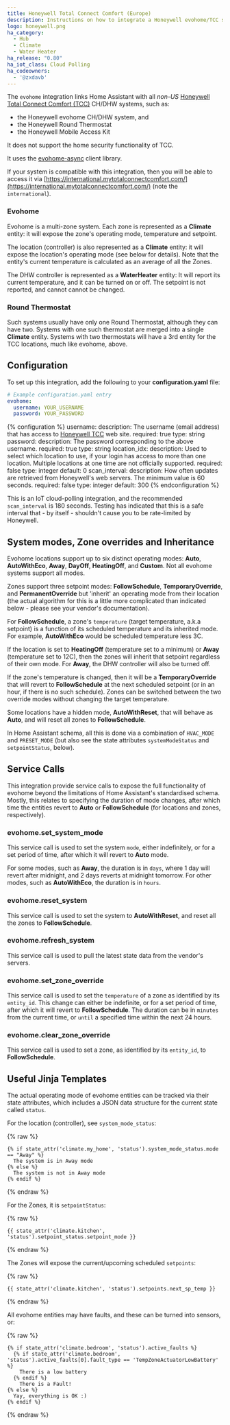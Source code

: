 ```yaml
---
title: Honeywell Total Connect Comfort (Europe)
description: Instructions on how to integrate a Honeywell evohome/TCC system with Home Assistant.
logo: honeywell.png
ha_category:
  - Hub
  - Climate
  - Water Heater
ha_release: "0.80"
ha_iot_class: Cloud Polling
ha_codeowners:
  - '@zxdavb'
---
```


The `evohome` integration links Home Assistant with all _non-US_ [Honeywell Total Connect Comfort (TCC)](https://international.mytotalconnectcomfort.com/Account/Login) CH/DHW systems, such as:

- the Honeywell evohome CH/DHW system, and
- the Honeywell Round Thermostat
- the Honeywell Mobile Access Kit

It does not support the home security functionality of TCC.

It uses the [evohome-async](https://github.com/zxdavb/evohome-async) client library.

If your system is compatible with this integration, then you will be able to access it via [https://international.mytotalconnectcomfort.com/](https://international.mytotalconnectcomfort.com/) (note the `international`).

### Evohome

Evohome is a multi-zone system. Each zone is represented as a **Climate** entity: it will expose the zone's operating mode, temperature and setpoint.

The location (controller) is also represented as a **Climate** entity: it will expose the location's operating mode (see below for details). Note that the entity's current temperature is calculated as an average of all the Zones.

The DHW controller is represented as a **WaterHeater** entity: It will report its current temperature, and it can be turned on or off. The setpoint is not reported, and cannot cannot be changed.

### Round Thermostat

Such systems usually have only one Round Thermostat, although they can have two. Systems with one such thermostat are merged into a single **Climate** entity. Systems with two thermostats will have a 3rd entity for the TCC locations, much like evohome, above.

## Configuration

To set up this integration, add the following to your **configuration.yaml** file:

```yaml
# Example configuration.yaml entry
evohome:
  username: YOUR_USERNAME
  password: YOUR_PASSWORD
```

{% configuration %}
username:
  description: The username (email address) that has access to [Honeywell TCC](https://international.mytotalconnectcomfort.com/Account/Login) web site.
  required: true
  type: string
password:
  description: The password corresponding to the above username.
  required: true
  type: string
location_idx:
  description: Used to select which location to use, if your login has access to more than one location. Multiple locations at one time are not officially supported.
  required: false
  type: integer
  default: 0
scan_interval:
  description: How often updates are retrieved from Honeywell's web servers. The minimum value is 60 seconds.
  required: false
  type: integer
  default: 300
{% endconfiguration %}

This is an IoT cloud-polling integration, and the recommended `scan_interval` is 180 seconds. Testing has indicated that this is a safe interval that - by itself - shouldn't cause you to be rate-limited by Honeywell.

## System modes, Zone overrides and Inheritance

Evohome locations support up to six distinct operating modes: **Auto**, **AutoWithEco**, **Away**, **DayOff**, **HeatingOff**, and **Custom**. Not all evohome systems support all modes.

Zones support three setpoint modes: **FollowSchedule**, **TemporaryOverride**, and **PermanentOverride** but 'inherit' an operating mode from their location (the actual algorithm for this is a little more complicated than indicated below - please see your vendor's documentation).

For **FollowSchedule**, a zone's `temperature` (target temperature, a.k.a setpoint) is a function of its scheduled temperature and its inherited mode. For example, **AutoWithEco** would be scheduled temperature less 3C.

If the location is set to **HeatingOff** (temperature set to a minimum) or **Away** (temperature set to 12C), then the zones will inherit that setpoint regardless of their own mode. For **Away**, the DHW controller will also be turned off.

If the zone's temperature is changed, then it will be a **TemporaryOverride** that will revert to **FollowSchedule** at the next scheduled setpoint (or in an hour, if there is no such schedule). Zones can be switched between the two override modes without changing the target temperature.

Some locations have a hidden mode, **AutoWithReset**, that will behave as **Auto**, and will reset all zones to **FollowSchedule**.

In Home Assistant schema, all this is done via a combination of `HVAC_MODE` and `PRESET_MODE` (but also see the state attributes `systemModeStatus` and `setpointStatus`, below).

## Service Calls

This integration provide service calls to expose the full functionality of evohome beyond the limitations of Home Assistant's standardised schema. Mostly, this relates to specifying the duration of mode changes, after which time the entities revert to **Auto** or **FollowSchedule** (for locations and zones, respectively).

### evohome.set_system_mode

This service call is used to set the system `mode`, either indefinitely, or for a set period of time, after which it will revert to **Auto** mode.

For some modes, such as **Away**, the duration is in `days`, where 1 day will revert after midnight, and 2 days reverts at midnight tomorrow. For other modes, such as **AutoWithEco**, the duration is in `hours`.

### evohome.reset_system

This service call is used to set the system to **AutoWithReset**, and reset all the zones to **FollowSchedule**.

### evohome.refresh_system

This service call is used to pull the latest state data from the vendor's servers.

### evohome.set_zone_override

This service call is used to set the `temperature` of a zone as identified by its `entity_id`. This change can either be indefinite, or for a set period of time, after which it will revert to **FollowSchedule**. The duration can be in `minutes` from the current time, or `until` a specified time within the next 24 hours.

### evohome.clear_zone_override

This service call is used to set a zone, as identified by its `entity_id`, to **FollowSchedule**.

## Useful Jinja Templates

The actual operating mode of evohome entities can be tracked via their state attributes, which includes a JSON data structure for the current state called `status`.

For the location (controller), see `system_mode_status`:

{% raw %}
```text
{% if state_attr('climate.my_home', 'status').system_mode_status.mode == "Away" %}
  The system is in Away mode
{% else %}
  The system is not in Away mode
{% endif %}
```
{% endraw %}

For the Zones, it is `setpointStatus`:

{% raw %}
```text
{{ state_attr('climate.kitchen', 'status').setpoint_status.setpoint_mode }}
```
{% endraw %}

The Zones will expose the current/upcoming scheduled `setpoints`:

{% raw %}
```text
{{ state_attr('climate.kitchen', 'status').setpoints.next_sp_temp }}
```
{% endraw %}

All evohome entities may have faults, and these can be turned into sensors, or:

{% raw %}
```text
{% if state_attr('climate.bedroom', 'status').active_faults %}
  {% if state_attr('climate.bedroom', 'status').active_faults[0].fault_type == 'TempZoneActuatorLowBattery' %}
    There is a low battery
  {% endif %}
    There is a Fault!
{% else %}
  Yay, everything is OK :)
{% endif %}
```
{% endraw %}
